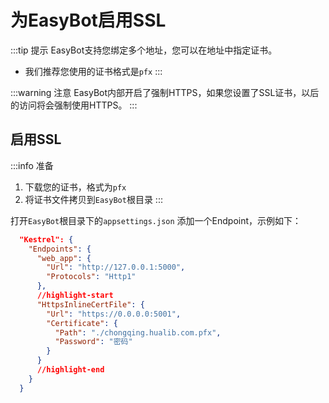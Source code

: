 # 为EasyBot启用SSL

:::tip 提示
EasyBot支持您绑定多个地址，您可以在地址中指定证书。

- 我们推荐您使用的证书格式是`pfx`
:::

:::warning 注意
EasyBot内部开启了强制HTTPS，如果您设置了SSL证书，以后的访问将会强制使用HTTPS。
:::


## 启用SSL

:::info 准备
1. 下载您的证书，格式为`pfx`
2. 将证书文件拷贝到`EasyBot`根目录
:::

打开`EasyBot`根目录下的`appsettings.json` 添加一个Endpoint，示例如下：

```json
  "Kestrel": {
    "Endpoints": {
      "web_app": {
        "Url": "http://127.0.0.1:5000",
        "Protocols": "Http1"
      },
      //highlight-start
      "HttpsInlineCertFile": {
        "Url": "https://0.0.0.0:5001",
        "Certificate": {
          "Path": "./chongqing.hualib.com.pfx",
          "Password": "密码"
        }
      }
      //highlight-end
    }
  }
```